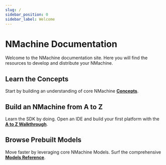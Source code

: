 ```yaml
---
slug: /
sidebar_position: 0
sidebar_label: Welcome
---
```


# NMachine Documentation

Welcome to the NMachine documentation site. Here you will find the resources to
develop and distribute your NMachine.  

## Learn the Concepts

Start by building an understanding of core NMachine 
**[Concepts](/concepts/concepts-root.md)**.

## Build an NMachine from A to Z

Learn the SDK by doing. Open an IDE and build your first platform with the 
**[A to Z Walkthrough](/walkthrough/getting-started.md)**.

## Browse Prebuilt Models 

Move faster by leveraging core NMachine Models. Surf the comprehensive 
**[Models Reference](/models/models-overview.md)**.
